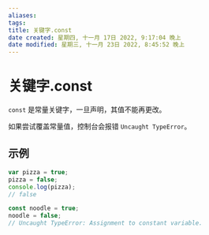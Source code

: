 ```yaml
---
aliases: 
tags: 
title: 关键字.const
date created: 星期四, 十一月 17日 2022, 9:17:04 晚上
date modified: 星期三, 十一月 23日 2022, 8:45:52 晚上
---
```


# 关键字.const

`const` 是常量关键字，一旦声明，其值不能再更改。

如果尝试覆盖常量值，控制台会报错 `Uncaught TypeError`。

## 示例

```javascript
var pizza = true;
pizza = false;
console.log(pizza);
// false

const noodle = true;
noodle = false;
// Uncaught TypeError: Assignment to constant variable.
```
